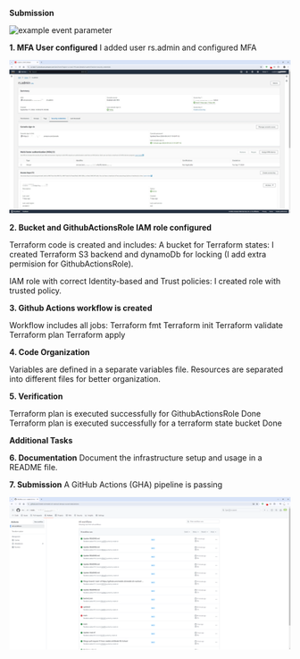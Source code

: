 **Submission**

![example event parameter](https://github.com/medet-zh/medet-zh-rsschool-devops-course-tasks/blob/main/.github/workflows/AWS-Terraform-GitHUB-action/badge.svg?event=push)

**1. MFA User configured** 
I added user rs.admin and configured MFA

![alt text](https://github.com/medet-zh/medet-zh-rsschool-devops-course-tasks/blob/main/pictures/MFA%20User%20configured.jpg?raw=true)


**2. Bucket and GithubActionsRole IAM role configured**

Terraform code is created and includes:
  A bucket for Terraform states:
    I created Terraform S3 backend and dynamoDb for locking (I add extra permision for GithubActionsRole).

  IAM role with correct Identity-based and Trust policies:
    I created role with trusted policy.


**3. Github Actions workflow is created**

Workflow includes all jobs:
  Terraform fmt
  Terraform init
  Terraform validate
  Terraform plan
  Terraform apply

**4. Code Organization**

Variables are defined in a separate variables file.
Resources are separated into different files for better organization.

**5. Verification**

Terraform plan is executed successfully for GithubActionsRole
Done
Terraform plan is executed successfully for a terraform state bucket
Done

**Additional Tasks**

**6. Documentation**
Document the infrastructure setup and usage in a README file.

**7. Submission**
A GitHub Actions (GHA) pipeline is passing

![alt text](https://github.com/medet-zh/medet-zh-rsschool-devops-course-tasks/blob/main/pictures/GHA.png?raw=true)


